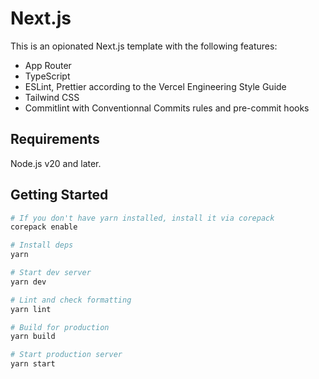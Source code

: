 # Next.js

This is an opionated Next.js template with the following features:

- App Router
- TypeScript
- ESLint, Prettier according to the Vercel Engineering Style Guide
- Tailwind CSS
- Commitlint with Conventionnal Commits rules and pre-commit hooks

## Requirements

Node.js v20 and later.

## Getting Started

```bash
# If you don't have yarn installed, install it via corepack
corepack enable

# Install deps
yarn

# Start dev server
yarn dev

# Lint and check formatting
yarn lint

# Build for production
yarn build

# Start production server
yarn start
```
